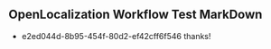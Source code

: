 ## OpenLocalization Workflow Test MarkDown
* e2ed044d-8b95-454f-80d2-ef42cff6f546 
thanks!<!--HONumber=Mar16_HO3-->
